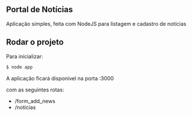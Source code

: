 ## Portal de Notícias

Aplicação simples, feita com NodeJS para listagem e cadastro de notícias

## Rodar o projeto

Para inicializar:

```sh
$ node app
```

A aplicação ficará disponível na porta :3000

com as seguintes rotas:
- /form_add_news
- /noticias
